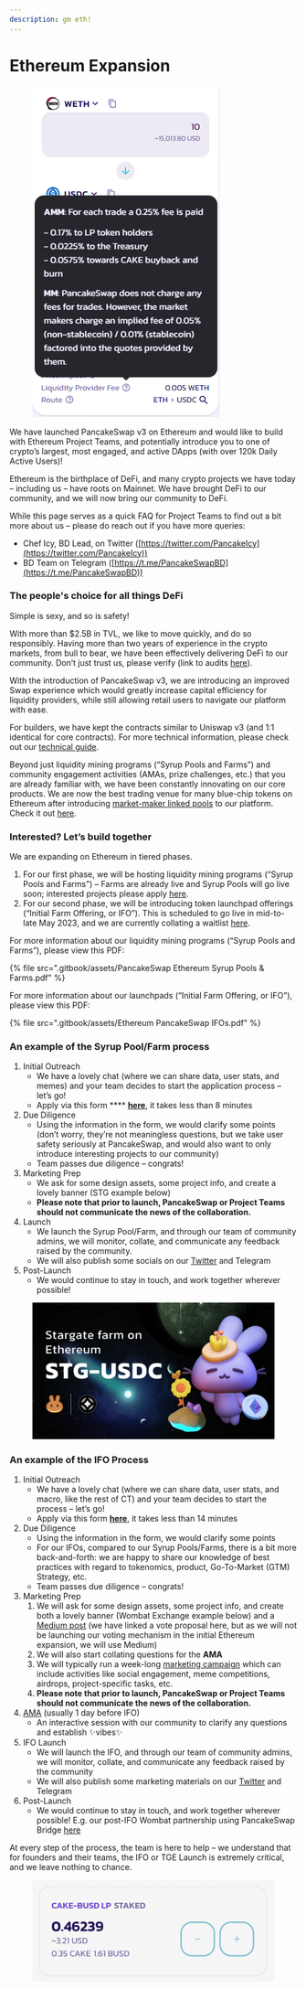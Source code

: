 ```yaml
---
description: gm eth!
---
```


# Ethereum Expansion

<figure><img src=".gitbook/assets/image (1).png" alt=""><figcaption></figcaption></figure>

We have launched PancakeSwap v3 on Ethereum and would like to build with Ethereum Project Teams, and potentially introduce you to one of crypto’s largest, most engaged, and active DApps (with over 120k Daily Active Users)!

Ethereum is the birthplace of DeFi, and many crypto projects we have today – including us – have roots on Mainnet. We have brought DeFi to our community, and we will now bring our community to DeFi.

While this page serves as a quick FAQ for Project Teams to find out a bit more about us – please do reach out if you have more queries:

* Chef Icy, BD Lead, on Twitter ([https://twitter.com/PancakeIcy](https://twitter.com/PancakeIcy))
* BD Team on Telegram ([https://t.me/PancakeSwapBD](https://t.me/PancakeSwapBD))

### The people's choice for all things DeFi <a href="#h.hgrf93wsv7a4" id="h.hgrf93wsv7a4"></a>

Simple is sexy, and so is safety!

With more than $2.5B in TVL, we like to move quickly, and do so responsibly. Having more than two years of experience in the crypto markets, from bull to bear, we have been effectively delivering DeFi to our community. Don’t just trust us, please verify (link to audits [here](https://docs.pancakeswap.finance/audits)).

With the introduction of PancakeSwap v3, we are introducing an improved Swap experience which would greatly increase capital efficiency for liquidity providers, while still allowing retail users to navigate our platform with ease.

For builders, we have kept the contracts similar to Uniswap v3 (and 1:1 identical for core contracts). For more technical information, please check out our [technical guide](https://docs.pancakeswap.finance/code/smart-contracts/pancakeswap-exchange/v3).

Beyond just liquidity mining programs (“Syrup Pools and Farms”) and community engagement activities (AMAs, prize challenges, etc.) that you are already familiar with, we have been constantly innovating on our core products. We are now the best trading venue for many blue-chip tokens on Ethereum after introducing [market-maker linked pools](https://medium.com/pancakeswap/introducing-market-maker-integration-on-ethereum-pancakeswap-trade-and-share-10-000-usdc-in-724df104716) to our platform. Check it out [here](https://twitter.com/PancakeSwap/status/1629740209427415042).

### Interested? Let’s build together <a href="#h.1jf6b5kxx1rc" id="h.1jf6b5kxx1rc"></a>

We are expanding on Ethereum in tiered phases.

1. For our first phase, we will be hosting liquidity mining programs (“Syrup Pools and Farms”) – Farms are already live and Syrup Pools will go live soon; interested projects please apply [here](https://forms.gle/aQwmYLpebskQmA3Y6).
2. For our second phase, we will be introducing token launchpad offerings (“Initial Farm Offering, or IFO”). This is scheduled to go live in mid-to-late May 2023, and we are currently collating a waitlist [here](https://forms.gle/rYL33d6QZKPzUL7e7).

For more information about our liquidity mining programs (“Syrup Pools and Farms”), please view this PDF:

{% file src=".gitbook/assets/PancakeSwap Ethereum Syrup Pools & Farms.pdf" %}

For more information about our launchpads (“Initial Farm Offering, or IFO”), please view this PDF:

{% file src=".gitbook/assets/Ethereum PancakeSwap IFOs.pdf" %}

### An example of the Syrup Pool/Farm process <a href="#h.pmok1ja7siuu" id="h.pmok1ja7siuu"></a>

1. Initial Outreach
   * We have a lovely chat (where we can share data, user stats, and memes) and your team decides to start the application process – let’s go!
   * Apply via this form **** [**here**](https://forms.gle/aQwmYLpebskQmA3Y6), it takes less than 8 minutes
2. Due Diligence
   * Using the information in the form, we would clarify some points (don’t worry, they’re not meaningless questions, but we take user safety seriously at PancakeSwap, and would also want to only introduce interesting projects to our community)
   * Team passes due diligence – congrats!
3. Marketing Prep
   * We ask for some design assets, some project info, and create a lovely banner (STG example below)
   * **Please note that prior to launch, PancakeSwap or Project Teams should not communicate the news of the collaboration.**
4. Launch
   * We launch the Syrup Pool/Farm, and through our team of community admins, we will monitor, collate, and communicate any feedback raised by the community.
   * We will also publish some socials on our [Twitter](https://twitter.com/PancakeSwap/status/1620746281588232193) and Telegram
5. Post-Launch
   * We would continue to stay in touch, and work together wherever possible!

<figure><img src=".gitbook/assets/image (4).png" alt=""><figcaption></figcaption></figure>

### An example of the IFO Process <a href="#h.tpl73qb418uk" id="h.tpl73qb418uk"></a>

1. Initial Outreach
   * We have a lovely chat (where we can share data, user stats, and macro, like the rest of CT) and your team decides to start the process – let’s go!
   * Apply via this form [**here**](https://forms.gle/fScxJiE6qhWMHPsZA), it takes less than 14 minutes
2. Due Diligence
   * Using the information in the form, we would clarify some points
   * For our IFOs, compared to our Syrup Pools/Farms, there is a bit more back-and-forth: we are happy to share our knowledge of best practices with regard to tokenomics, product, Go-To-Market (GTM) Strategy, etc.
   * Team passes due diligence – congrats!
3. Marketing Prep
   1. We will ask for some design assets, some project info, and create both a lovely banner (Wombat Exchange example below) and a [Medium post](http://bit.ly/3K9O3mY) (we have linked a vote proposal here, but as we will not be launching our voting mechanism in the initial Ethereum expansion, we will use Medium)
   2. We will also start collating questions for the **AMA**
   3. We will typically run a week-long [marketing campaign](https://twitter.com/PancakeSwap/status/1562802361705578502) which can include activities like social engagement, meme competitions, airdrops, project-specific tasks, etc.
   4. **Please note that prior to launch, PancakeSwap or Project Teams should not communicate the news of the collaboration.**
4. [AMA](https://twitter.com/PancakeSwap/status/1562648945721212929) (usually 1 day before IFO)
   * An interactive session with our community to clarify any questions and establish ✨vibes✨
5. IFO Launch
   * We will launch the IFO, and through our team of community admins, we will monitor, collate, and communicate any feedback raised by the community
   * We will also publish some marketing materials on our [Twitter](https://twitter.com/pancakeswap/status/1564616363871678484) and Telegram
6. Post-Launch
   * We would continue to stay in touch, and work together wherever possible! E.g. our post-IFO Wombat partnership using PancakeSwap Bridge [here](http://twitter.com/PancakeSwap/status/1566694245213556737)

At every step of the process, the team is here to help – we understand that for founders and their teams, the IFO or TGE Launch is extremely critical, and we leave nothing to chance.

<figure><img src=".gitbook/assets/image (2).png" alt=""><figcaption></figcaption></figure>
